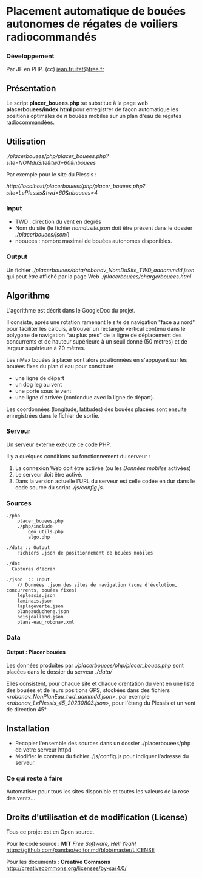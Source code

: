 # Placement automatique de bouées autonomes de régates de voiliers radiocommandés

### Développement
Par JF en PHP. (cc) jean.fruitet@free.fr

## Présentation
Le script **placer_bouees.php** se substitue à la page web **placerbouees/index.html** pour
enregistrer de façon automatique les positions optimales de *n* bouées mobiles sur un plan d'eau
de régates radiocommandées. 

## Utilisation

*./placerbouees/php/placer_bouees.php?site=NOMduSite&twd=60&nbouees*

Par exemple pour le site du Plessis :

*http://localhost/placerbouees/php/placer_bouees.php?site=LePlessis&twd=60&nbouees=4*


### Input
- TWD : direction du vent en degrés
- Nom du site (le fichier *nomdusite.json* doit être présent dans le dossier *./placerbouees/json/*)
- nbouees : nombre maximal de bouées autonomes disponibles. 

### Output
Un fichier *./placerbouees/data/robonav_NomDuSite_TWD_aaaammdd.json* qui peut être affiché par la page Web
*./placerbouees/chargerbouees.html*

## Algorithme
L'agorithme est décrit dans le GoogleDoc du projet.

Il consiste, après une rotation ramenant le site de navigation "face au nord" pour faciliter les calculs,
à trouver un rectangle vertical contenu dans le polygone de navigation "au plus près" de la ligne de déplacement
des concurrents et de hauteur supérieure à un seuil donné (50 mètres) et de largeur supérieure à 20 mètres.

Les nMax bouées à placer sont alors positionnées en s'appuyant sur les bouées fixes du plan d'eau pour constituer
- une ligne de départ
- un dog leg au vent
- une porte sous le vent
- une ligne d'arrivée (confondue avec la ligne de départ).

Les coordonnées (longitude, latitudes) des bouées placées sont ensuite enregistrées dans le fichier de sortie.
     
### Serveur
Un serveur externe exécute ce code PHP.

Il y a quelques conditions au fonctionnement du serveur :
  1. La connexion Web doit être activée (ou les *Données mobiles* activées)
  2. Le serveur doit être activé.
  3. Dans la version actuelle l'URL du serveur est celle codée en dur dans le code source du script *./js/config.js*.


### Sources
```
./php
    placer_bouees.php
    ./php/include
        geo_utils.php
        algo.php

./data :: Output 
    Fichiers .json de positionnement de bouées mobiles

./doc
  Captures d'écran
  
./json  :: Input
    // Données .json des sites de navigation (zonz d'évolution, concurrents, bouées fixes) 
    leplessis.json
    laminais.json
    laplageverte.json
    planeauduchene.json
    boisjoalland.json
    plans-eau_robonav.xml

```

  
### Data
#### Output : Placer bouées
Les données produites par *./placerbouees/php/placer_boues.php* sont placées dans le dossier du serveur *./data/*

Elles consistent, pour chaque site et chaque orentation du vent en une liste des bouées 
et de leurs positions GPS, stockées dans des fichiers <*robonav_NonPlanEau_twd_aammdd.json*>, par exemple
<*robonav_LePlessis_45_20230803.json*>, pour l'étang du Plessis et un vent de direction 45°

## Installation
- Recopier l'ensemble des sources dans un dossier ./placerbouees/php de votre serveur httpd
- Modifier le contenu du fichier ./js/config.js pour indiquer l'adresse du serveur.

### Ce qui reste à faire

Automatiser pour tous les sites disponible et toutes les valeurs de la rose des vents...
   
## Droits d'utilisation et de modification (License)
Tous ce projet est en Open source.

Pour le code source : **MIT** *Free Software, Hell Yeah!* https://github.com/pandao/editor.md/blob/master/LICENSE

Pour les documents : **Creative Commons** http://creativecommons.org/licenses/by-sa/4.0/
